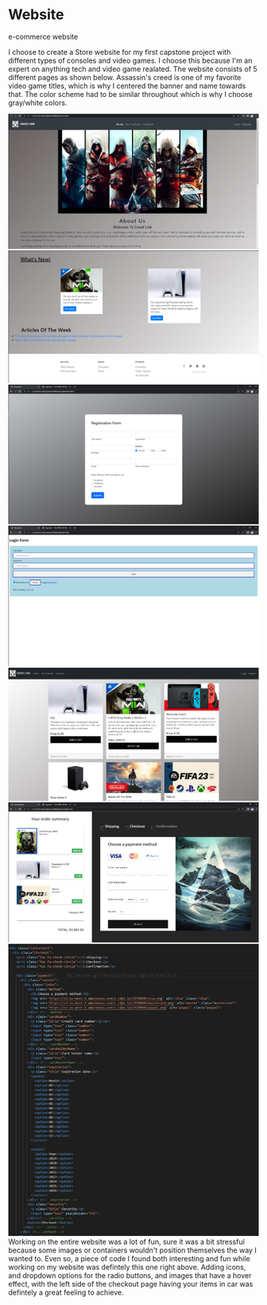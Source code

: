# Website
e-commerce website

I choose to create a Store website for my first capstone project with different types of consoles and video games. I choose this because I'm an expert on anything tech and video game realated. The website consists of 5 different pages as shown below.
Assassin's creed is one of my favorite video game titles, which is why I centered the banner and name towards that. The color scheme had to be similar throughout which is why I choose gray/white colors.

<img src="images/home1.png">
<img src="images/home2.png">
<img src="images/registration.png">
<img src="images/loginpage.png">
<img src="images/product.png">
<img src="images/checkoutpage.png">

<img src="images/interestingcode.png">
Working on the entire website was a lot of fun, sure it was a bit stressful because some images or containers wouldn't position themselves the way I wanted to.
Even so, a piece of code I found both interesting and fun while working on my website was defintely this one right above.
Adding icons, and dropdown options for the radio buttons, and images that have a hover effect, with the left side of the checkout page having your items in car was defintely a great feeling to achieve.